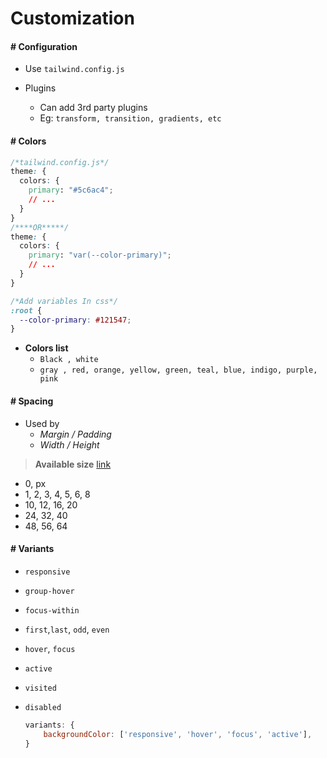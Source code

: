 # Customization

#### # Configuration

- Use `tailwind.config.js`
- Plugins

  - Can add 3rd party plugins
  - Eg: `transform, transition, gradients, etc`

#### # Colors

```css
/*tailwind.config.js*/
theme: {
  colors: {
    primary: "#5c6ac4";
    // ...
  }
}
/****OR*****/
theme: {
  colors: {
    primary: "var(--color-primary)";
    // ...
  }
}

/*Add variables In css*/
:root {
  --color-primary: #121547;
}
```

- **Colors list**
  - `Black , white`
  - `gray , red, orange, yellow, green, teal, blue, indigo, purple, pink`

#### # Spacing

- Used by
  - _Margin / Padding_
  - _Width / Height_

> **Available size** [link](https://tailwindcss.com/docs/customizing-spacing#default-spacing-scale)

- 0, px
- 1, 2, 3, 4, 5, 6, 8
- 10, 12, 16, 20
- 24, 32, 40
- 48, 56, 64

#### # Variants

- `responsive`
- `group-hover`
- `focus-within`
- `first`,`last`, `odd`, `even`
- `hover`, `focus`
- `active`
- `visited`
- `disabled`

  ```js
  variants: {
      backgroundColor: ['responsive', 'hover', 'focus', 'active'],
  }
  ```
